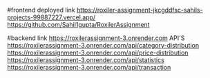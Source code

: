 #frontend deployed link 
https://roxiler-assignment-jkcgddfsc-sahils-projects-99887227.vercel.app/
https://github.com/Sahil1gupta/RoxilerAssignment

#backend link
https://roxilerassignment-3.onrender.com
API'S
https://roxilerassignment-3.onrender.com/api/category-distribution
https://roxilerassignment-3.onrender.com/api/price-distribution
https://roxilerassignment-3.onrender.com/api/statistics
https://roxilerassignment-3.onrender.com/api/transaction
